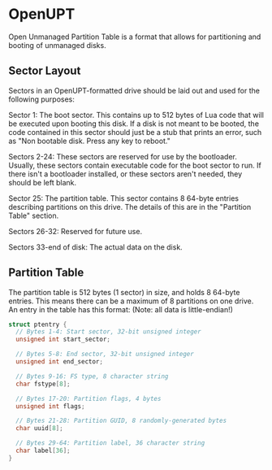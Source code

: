 # OpenUPT

Open Unmanaged Partition Table is a format that allows for partitioning and booting of unmanaged disks.

## Sector Layout

Sectors in an OpenUPT-formatted drive should be laid out and used for the following purposes:

Sector 1: The boot sector. This contains up to 512 bytes of Lua code that will be executed upon booting this disk. If a disk is not meant to be booted, the code contained in this sector should just be a stub that prints an error, such as "Non bootable disk. Press any key to reboot."

Sectors 2-24: These sectors are reserved for use by the bootloader. Usually, these sectors contain executable code for the boot sector to run. If there isn't a bootloader installed, or these sectors aren't needed, they should be left blank.

Sector 25: The partition table. This sector contains 8 64-byte entries describing partitions on this drive. The details of this are in the "Partition Table" section.

Sectors 26-32: Reserved for future use.

Sectors 33-end of disk: The actual data on the disk.

## Partition Table

The partition table is 512 bytes (1 sector) in size, and holds 8 64-byte entries. This means there can be a maximum of 8 partitions on one drive. An entry in the table has this format: (Note: all data is little-endian!)

```c
struct ptentry {
  // Bytes 1-4: Start sector, 32-bit unsigned integer
  unsigned int start_sector;

  // Bytes 5-8: End sector, 32-bit unsigned integer
  unsigned int end_sector;

  // Bytes 9-16: FS type, 8 character string
  char fstype[8];

  // Bytes 17-20: Partition flags, 4 bytes
  unsigned int flags;

  // Bytes 21-28: Partition GUID, 8 randomly-generated bytes
  char uuid[8];

  // Bytes 29-64: Partition label, 36 character string
  char label[36];
}
```
